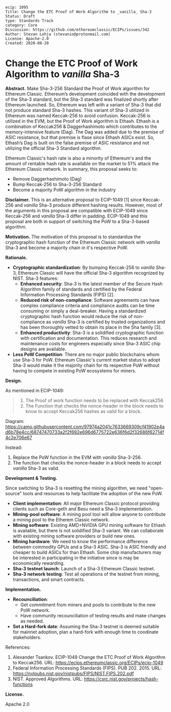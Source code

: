```
ecip: 1095
Title: Change the ETC Proof of Work Algorithm to _vanilla_ Sha-3
Status: Draft
type: Standards Track
category: Core
Discussion: https://github.com/ethereumclassic/ECIPs/issues/342
Author: Stevan Lohja (stevanio@protonmail.com)
License: Apache-2.0
Created: 2020-08-20
```

# Change the ETC Proof of Work Algorithm to _vanilla_ Sha-3

__Abstract.__ Make Sha-3-256 Standard the Proof of Work algorithm for Ethereum Classic. Ethereum’s development coincided with the development of the Sha-3 standard, but the Sha-3 standard was finalized shortly after Ethereum launched. So, Ethereum was left with a variant of Sha-3 that did not produce standard Sha-3 hashes. This variant of Sha-3 utilized in Ethereum was named Keccak-256 to avoid confusion. Keccak-256 is utilized in the EVM, but the Proof of Work algorithm is Ethash. Ethash is a combination of Keccak256 & Daggerhashimoto which contributes to the memory-intensive feature (Dag). The Dag was added due to the premise of ASIC resistance, but that premise is flase since Ethash ASICs exist. So, Ethash’s Dag is built on the false premise of ASIC resistance and not utilizing the official Sha-3 Standard algorithm.

Ethereum Classic's hash rate is also a minority of Ethereum's and the amount of rentable hash rate is available on the market to 51% attack the Ethereum Classic network. In summary, this proposal seeks to:

- Remove Daggerhashimoto (Dag)
- Bump Keccak-256 to Sha-3-256 Standard
- Become a majority PoW algorithm in the industry

__Disclaimer.__ This is an alternative proposal to ECIP-1049 [1] since Keccak-256 and _vanilla_ Sha-3 produce different hashing results. However, most of the arguments in this proposal are compatible with ECIP-1049 since Keccak-256 and _vanilla_ Sha-3 differ in padding. ECIP-1049 and this proposal are both in support of switching the PoW to a Sha-3-based algorithm.

__Motivation.__ The motivation of this proposal is to standardize the cryptographic hash function of the Ethereum Classic network with _vanilla_ Sha-3 and become a majority chain in it's respective PoW.

__Rationale.__ 

- __Cryptographic standardization__: By bumping Keccak-256 to _vanilla_ Sha-3, Ethereum Classic will have the official Sha-3 algorithm recognized by NIST. Sha-3 features:
  - __Enhanced security__: Sha-3 is the latest member of the Secure Hash Algorithm family of standards and certified by the Federal Information Processing Standards (FIPS) [2].
  - __Reduced risk of non-compliance__: Software agreements can have complex compliance criteria and compliance audits can be time consuming or simply a deal-breaker. Having a standardized cryptographic hash function would reduce the risk of non-compliance as _vanilla_ Sha-3 is certified by trusted organizations and has been thoroughly vetted to obtain its place in the Sha family [3].
  - __Enhanced productivity__: Sha-3 is a solidified cryptographic function with certification and documentation. This reduces research and maintenance costs for engineers especially since Sha-3 ASIC chip designs are available.
- __Less PoW Competition__: There are no major public blockchains whom use Sha-3 for PoW. Ethereum Classic's current market status to adopt Sha-3 would make it the majority chain for its respective PoW without having to compete in existing PoW ecosystems for miners.

__Design.__

As mentioned in ECIP-1049:

> 1. The Proof of work function needs to be replaced with Keccak256
> 2. The Function that checks the nonce-header in the block needs to know to accept Keccak256 hashes as valid for a block.

Diagram: https://camo.githubusercontent.com/97974a2041c7633669309cf41902e4ad6b78e4cc/68747470733a2f2f692e696d6775722e636f6d2f32686f62714f4c2e706e67

Instead: 

1. Replace the PoW function in the EVM with _vanilla_ Sha-3-256.
2. The function that checks the nonce-header in a block needs to accept _vanilla_ Sha-3 as valid.

__Development & Testing.__

Since switching to Sha-3 is resetting the mining algorithm, we need "open-source" tools and resources to help facilitate the adoption of the new PoW.

- __Client implementation__: All major Ethereum Classic protocol providing clients such as Core-geth and Besu need a Sha-3 implementation.
- __Mining-pool software__: A mining pool tool will allow anyone to contribute a mining pool to the Etherem Classic network.
- __Mining software__: Existing AMD+NVIDIA GPU mining software for Ethash is available, but there is not solidified Sha-3 variant. We can collaborate with existing mining software providers or build new ones.
- __Mining hardware__: We need to know the performance difference between commodity GPUs and a Sha-3 ASIC. Sha-3 is ASIC friendly and cheaper to build ASICs for than Ethash. Some chip manufacturers may be interested in participating in the initiative since is may be economically rewarding.
- __Sha-3 testnet launch__: Launch of a Sha-3 Ethereum Classic testnet.
- __Sha-3 network testing__: Test all operations of the testnet from mining, transactions, and smart contracts.

__Implementation.__

- __Recounciliation__: 
  - Get commitment from miners and pools to contribute to the new PoW network.
  - Have community recounciliation of testing results and make changes as needed.
- __Set a Hard-fork date__: Assuming the Sha-3 testnet is deemed suitable for mainnet adoption, plan a hard-fork with enough time to coodinate stakeholders.

References:
1. Alexander Tsankov. ECIP-1049 Change the ETC Proof of Work Algorithm to Keccak256. URL: https://ecips.ethereumclassic.org/ECIPs/ecip-1049
2. Federal Information Processing Standards (FIPS). PUB 202. 2015. URL: https://nvlpubs.nist.gov/nistpubs/FIPS/NIST.FIPS.202.pdf 
3. NIST. Approved Algorithms. URL: https://csrc.nist.gov/projects/hash-functions

__License.__

Apache 2.0
